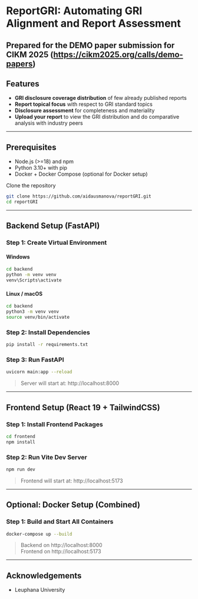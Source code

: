 # ReportGRI: Automating GRI Alignment and Report Assessment 

Prepared for the DEMO paper submission for CIKM 2025 (https://cikm2025.org/calls/demo-papers)
---

## Features

- **GRI disclosure coverage distribution** of few already published reports
- **Report topical focus** with respect to GRI standard topics
- **Disclosure assessment** for completeness and materiality
- **Upload your report** to view the GRI distribution and do comparative analysis with industry peers

---

## Prerequisites

- Node.js (>=18) and npm
- Python 3.10+ with pip
- Docker + Docker Compose (optional for Docker setup)

Clone the repository
```bash
git clone https://github.com/aidausmanova/reportGRI.git
cd reportGRI
```
---

## Backend Setup (FastAPI)

### Step 1: Create Virtual Environment

#### Windows
```bash
cd backend
python -m venv venv
venv\Scripts\activate
```

#### Linux / macOS
```bash
cd backend
python3 -m venv venv
source venv/bin/activate
```

### Step 2: Install Dependencies
```bash
pip install -r requirements.txt
```

### Step 3: Run FastAPI
```bash
uvicorn main:app --reload
```

> Server will start at: http://localhost:8000

---

## Frontend Setup (React 19 + TailwindCSS)

### Step 1: Install Frontend Packages
```bash
cd frontend
npm install
```

### Step 2: Run Vite Dev Server
```bash
npm run dev
```

> Frontend will start at: http://localhost:5173

---

## Optional: Docker Setup (Combined)

### Step 1: Build and Start All Containers
```bash
docker-compose up --build
```

> Backend on http://localhost:8000  
> Frontend on http://localhost:5173

---

## Acknowledgements
- Leuphana University
